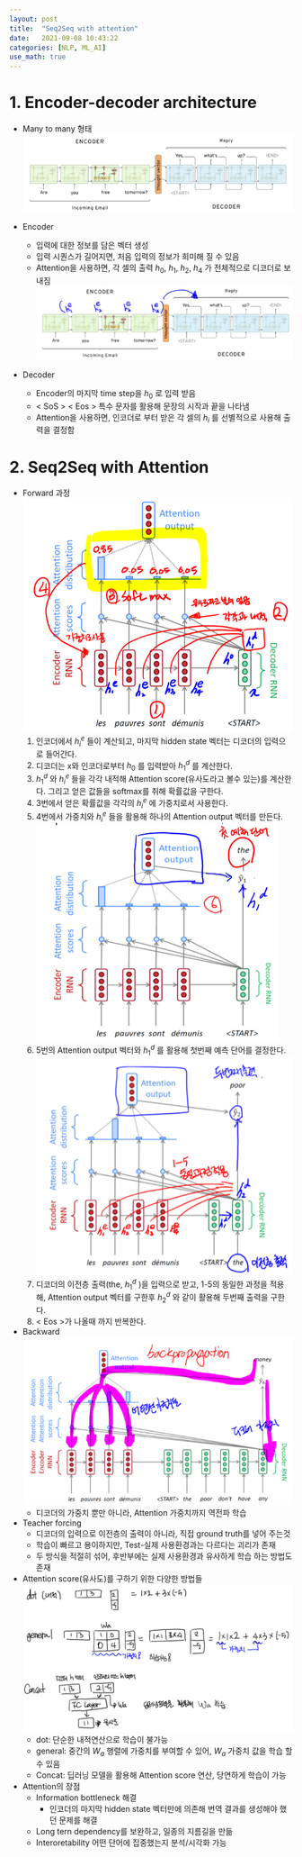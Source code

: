 ```yaml
---
layout: post
title:  "Seq2Seq with attention"
date:   2021-09-08 10:43:22
categories: [NLP, ML_AI]
use_math: true
---
```


# 1. Encoder-decoder architecture
* Many to many 형태  
![](/assets/image/ustagelv2/w5_d3_1.png)

* Encoder
	* 입력에 대한 정보를 담은 벡터 생성
	* 입력 시퀀스가 길어지면, 처음 입력의 정보가 희미해 질 수 있음
	* Attention을 사용하면, 각 셀의 출력 $h_0, \ h_1, \ h_2, \ h_4$ 가 전체적으로 디코더로 보내짐  
	![](/assets/image/ustagelv2/w5_d3_2.png)
* Decoder
	* Encoder의 마지막 time step을 $h_0$ 로 입력 받음
	* < SoS > < Eos > 특수 문자를 활용해 문장의 시작과 끝을 나타냄
	* Attention을 사용하면, 인코더로 부터 받은 각 셀의 $h_i$ 를 선별적으로 사용해 출력을 결정함

# 2. Seq2Seq with Attention
* Forward 과정  
	![](/assets/image/ustagelv2/w5_d3_3.png)
	1. 인코더에서 $h_i^e$ 들이 계산되고, 마지막 hidden state 벡터는 디코더의 입력으로 들어간다.
	2. 디코더는 x와 인코더로부터 $h_0$ 를 입력받아 $h_1^d$ 를 계산한다.
	3. $h_1^d$ 와 $h_i^e$ 들을 각각 내적해 Attention score(유사도라고 볼수 있는)를 계산한다. 그리고 얻은 값들을 softmax를 취해 확률값을 구한다.
	4. 3번에서 얻은 확률값을 각각의 $h_i^e$ 에 가중치로서 사용한다.
	5. 4번에서 가중치와 $h_i^e$ 들을 활용해 하나의 Attention output 벡터를 만든다.  
	![](/assets/image/ustagelv2/w5_d3_4.png)
	6. 5번의 Attention output 벡터와 $h_1^d$ 를 활용해 첫번째 예측 단어를 결정한다.  
	![](/assets/image/ustagelv2/w5_d3_5.png)
	7. 디코더의 이전층 출력(the, $h_1^d$ )을 입력으로 받고, 1-5의 동일한 과정을 적용해, Attention output 벡터를 구한후 $h_2^d$ 와 같이 활용해 두번째 출력을 구한다.
	8. < Eos >가 나올때 까지 반복한다.
* Backward  
	![](/assets/image/ustagelv2/w5_d3_6.png)
	* 디코더의 가중치 뿐만 아니라, Attention 가중치까지 역전파 학습
* Teacher forcing
	* 디코더의 입력으로 이전층의 출력이 아니라, 직접 ground truth를 넣어 주는것
	* 학습이 빠르고 용이하지만, Test-실제 사용환경과는 다르다는 괴리가 존재
	* 두 방식을 적절히 섞어, 후반부에는 실제 사용환경과 유사하게 학습 하는 방법도 존재
* Attention score(유사도)를 구하기 위한 다양한 방법들  
	![](/assets/image/ustagelv2/w5_d3_7.png)
	* dot: 단순한 내적연산으로 학습이 불가능
	* general: 중간의 $W_a$ 행렬에 가중치를 부여할 수 있어, $W_a$ 가중치 값을 학습 할 수 있음
	* Concat: 딥러닝 모델을 활용해 Attention score 연산, 당연하게 학습이 가능
* Attention의 장점
	* Information bottleneck 해결
		* 인코더의 마지막 hidden state 벡터만에 의존해 번역 결과를 생성해야 했던 문제를 해결
	* Long tern dependency를 보완하고, 일종의 지름길을 만듦
	* Interoretability 어떤 단어에 집중했는지 분석/시각화 가능

